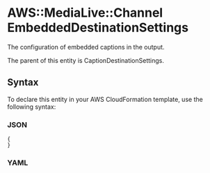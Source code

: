 # AWS::MediaLive::Channel EmbeddedDestinationSettings<a name="aws-properties-medialive-channel-embeddeddestinationsettings"></a>

The configuration of embedded captions in the output\.

The parent of this entity is CaptionDestinationSettings\.

## Syntax<a name="aws-properties-medialive-channel-embeddeddestinationsettings-syntax"></a>

To declare this entity in your AWS CloudFormation template, use the following syntax:

### JSON<a name="aws-properties-medialive-channel-embeddeddestinationsettings-syntax.json"></a>

```
{
}
```

### YAML<a name="aws-properties-medialive-channel-embeddeddestinationsettings-syntax.yaml"></a>

```
```